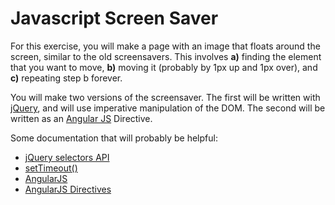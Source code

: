 Javascript Screen Saver
=======================

For this exercise, you will make a page with an image that floats around the screen, similar to the old screensavers.
This involves **a)** finding the element that you want to move, **b)** moving it (probably by 1px up and 1px over), and **c)** repeating step b forever.

You will make two versions of the screensaver. The first will be written with [jQuery](http://jquery.com/), and will use imperative manipulation of the DOM.  The second will be written as an [Angular JS](http://angularjs.org/) Directive.

Some documentation that will probably be helpful:
* [jQuery selectors API](http://api.jquery.com/category/selectors/)
* [setTimeout()](http://www.w3schools.com/jsref/met_win_settimeout.asp)
* [AngularJS](http://angularjs.org/)
* [AngularJS Directives](http://docs.angularjs.org/guide/directive)
